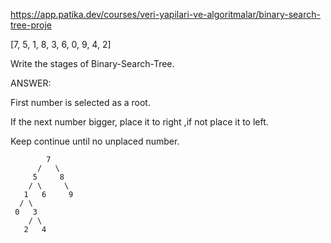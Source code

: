 https://app.patika.dev/courses/veri-yapilari-ve-algoritmalar/binary-search-tree-proje

[7, 5, 1, 8, 3, 6, 0, 9, 4, 2] 

Write the stages of Binary-Search-Tree.

ANSWER:

First number is selected as a root. 

If the next number bigger, place it to right ,if not place it to left. 

Keep continue until no unplaced number.

            7
          /   \
         5     8
        / \     \
       1   6     9
      / \
     0   3
        / \
       2   4
